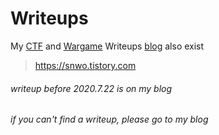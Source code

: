 # Writeups
My [CTF](https://github.com/snwox/Writeup/tree/master/CTF) and [Wargame](https://github.com/snwox/Writeup/tree/master/Wargame) Writeups
[blog](https://snwo.tistory.com) also exist
>https://snwo.tistory.com

###### writeup before 2020.7.22 is on my blog
###### if you can't find a writeup, please go to my blog
